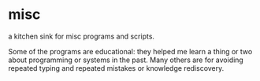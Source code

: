 misc
====

a kitchen sink for misc programs and scripts.

Some of the programs are educational: they helped me learn a thing or two about programming or systems in the past. Many others are for avoiding repeated typing and repeated mistakes or knowledge rediscovery.

